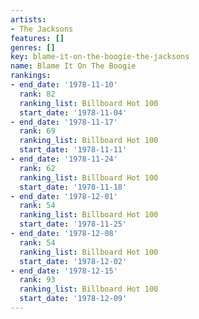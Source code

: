 ```yaml
---
artists:
- The Jacksons
features: []
genres: []
key: blame-it-on-the-boogie-the-jacksons
name: Blame It On The Boogie
rankings:
- end_date: '1978-11-10'
  rank: 82
  ranking_list: Billboard Hot 100
  start_date: '1978-11-04'
- end_date: '1978-11-17'
  rank: 69
  ranking_list: Billboard Hot 100
  start_date: '1978-11-11'
- end_date: '1978-11-24'
  rank: 62
  ranking_list: Billboard Hot 100
  start_date: '1978-11-18'
- end_date: '1978-12-01'
  rank: 54
  ranking_list: Billboard Hot 100
  start_date: '1978-11-25'
- end_date: '1978-12-08'
  rank: 54
  ranking_list: Billboard Hot 100
  start_date: '1978-12-02'
- end_date: '1978-12-15'
  rank: 93
  ranking_list: Billboard Hot 100
  start_date: '1978-12-09'
---
```


